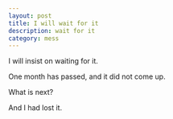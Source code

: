 ```yaml
---
layout: post
title: I will wait for it
description: wait for it
category: mess
---
```


I will insist on waiting for it.

One month has passed, and it did not come up.

What is next?

And I had lost it.
